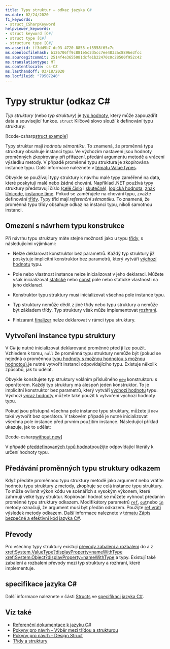 ```yaml
---
title: Typy struktur – odkaz jazyka C#
ms.date: 02/24/2020
f1_keywords:
- struct_CSharpKeyword
helpviewer_keywords:
- struct keyword [C#]
- struct type [C#]
- structure type [C#]
ms.assetid: ff3dd9b7-dc93-4720-8855-ef5558f65c7c
ms.openlocfilehash: b126706ff9c881e5c2d5cc7ee4833ac8896e3fcc
ms.sourcegitcommit: 2514f4e3655081dcfe1b22470c0c28500f952c42
ms.translationtype: MT
ms.contentlocale: cs-CZ
ms.lasthandoff: 03/18/2020
ms.locfileid: "79507240"
---
```

# <a name="structure-types-c-reference"></a>Typy struktur (odkaz C#

*Typ struktury* (nebo *typ struktury*) je [typ hodnoty,](value-types.md) který může zapouzdřit data a související funkce. `struct` Klíčové slovo slouží k definování typu struktury:

[!code-csharp[struct example](snippets/StructType.cs#StructExample)]

Typy struktur mají *hodnotu sémantiku*. To znamená, že proměnná typu struktury obsahuje instanci typu. Ve výchozím nastavení jsou hodnoty proměnných zkopírovány při přiřazení, předání argumentu metodě a vrácení výsledku metody. V případě proměnné typu struktura je zkopírována instance typu. Další informace naleznete v [tématu Value types](value-types.md).

Obvykle se používají typy struktury k návrhu malé typy zaměřené na data, které poskytují malé nebo žádné chování. Například .NET používá typy struktury představují číslo [(celé číslo](integral-numeric-types.md) i [skutečné](floating-point-numeric-types.md)), [logická hodnota](bool.md), [znak Unicode](char.md), [instance time](xref:System.DateTime). Pokud se zaměřujete na chování typu, zvažte definování [třídy](../keywords/class.md). Typy tříd mají *referenční sémantiku*. To znamená, že proměnná typu třídy obsahuje odkaz na instanci typu, nikoli samotnou instanci.

## <a name="limitations-with-the-design-of-a-structure-type"></a>Omezení s návrhem typu konstrukce

Při návrhu typu struktury máte stejné možnosti jako u typu [třídy,](../keywords/class.md) s následujícími výjimkami:

- Nelze deklarovat konstruktor bez parametrů. Každý typ struktury již poskytuje implicitní konstruktor bez parametrů, který vytváří [výchozí hodnotu](default-values.md) typu.

- Pole nebo vlastnost instance nelze inicializovat v jeho deklaraci. Můžete však inicializovat [statické](../keywords/static.md) nebo [const](../keywords/const.md) pole nebo statické vlastnosti na jeho deklaraci.

- Konstruktor typu struktury musí inicializovat všechna pole instance typu.

- Typ struktury nemůže dědit z jiné třídy nebo typu struktury a nemůže být základem třídy. Typ struktury však může implementovat [rozhraní](../keywords/interface.md).

- Finizarant [finalizer](../../programming-guide/classes-and-structs/destructors.md) nelze deklarovat v rámci typu struktury.

## <a name="instantiation-of-a-structure-type"></a>Vytvoření instance typu struktury

V C# je nutné inicializovat deklarované proměnné před ji lze použít. Vzhledem k tomu, `null` že proměnná typu struktury nemůže být (pokud se nejedná o proměnnou [typu hodnoty s možnou hodnotou s možnou hodnotou),](nullable-value-types.md)je nutné vytvořit instanci odpovídajícího typu. Existuje několik způsobů, jak to udělat.

Obvykle konsitujete typ struktury voláním příslušného [`new`](../operators/new-operator.md) konstruktoru s operátorem. Každý typ struktury má alespoň jeden konstruktor. To je implicitní konstruktor bez parametrů, který vytváří [výchozí hodnotu](default-values.md) typu. Výchozí [výraz hodnoty](../operators/default.md) můžete také použít k vytvoření výchozí hodnoty typu.

Pokud jsou přístupná všechna pole instance typu struktury, můžete ji `new` také vytvořit bez operátora. V takovém případě je nutné inicializovat všechna pole instance před prvním použitím instance. Následující příklad ukazuje, jak to udělat:

[!code-csharp[without new](snippets/StructType.cs#WithoutNew)]

V případě [předdefinovaných typů hodnot](value-types.md#built-in-value-types)použijte odpovídající literály k určení hodnoty typu.

## <a name="passing-structure-type-variables-by-reference"></a>Předávání proměnných typu struktury odkazem

Když předáte proměnnou typu struktury metodě jako argument nebo vrátíte hodnotu typu struktury z metody, zkopíruje se celá instance typu struktury. To může ovlivnit výkon kódu ve scénářích s vysokým výkonem, které zahrnují velké typy struktur. Kopírování hodnot se můžete vyhnout předáním proměnné typu struktury odkazem. Modifikátory parametrů [`ref`](../keywords/ref.md#passing-an-argument-by-reference), [`out`](../keywords/out-parameter-modifier.md)nebo [`in`](../keywords/in-parameter-modifier.md) metody označují, že argument musí být předán odkazem. Použijte [ref vrátí](../../programming-guide/classes-and-structs/ref-returns.md) výsledek metody odkazem. Další informace naleznete v [tématu Zápis bezpečné a efektivní kód jazyka C#](../../write-safe-efficient-code.md).

## <a name="conversions"></a>Převody

Pro všechny typy struktury existují [převody zabalení a rozbalení](../../programming-guide/types/boxing-and-unboxing.md) do a z <xref:System.ValueType?displayProperty=nameWithType> <xref:System.Object?displayProperty=nameWithType> a typy. Existují také zabalení a rozbalení převody mezi typ struktury a rozhraní, které implementuje.

## <a name="c-language-specification"></a>specifikace jazyka C#

Další informace naleznete v části [Structs](~/_csharplang/spec/structs.md) ve [specifikaci jazyka C#](~/_csharplang/spec/introduction.md).

## <a name="see-also"></a>Viz také

- [Referenční dokumentace k jazyku C#](../index.md)
- [Pokyny pro návrh - Výběr mezi třídou a strukturou](../../../standard/design-guidelines/choosing-between-class-and-struct.md)
- [Pokyny pro návrh - Design Struct](../../../standard/design-guidelines/struct.md)
- [Třídy a struktury](../../programming-guide/classes-and-structs/index.md)
